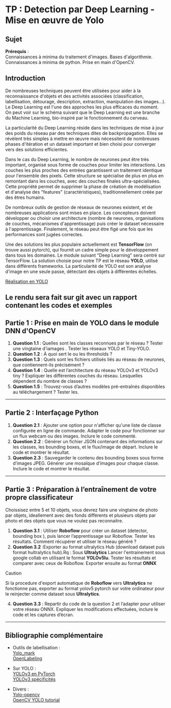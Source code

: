 # TP : Detection par Deep Learning - Mise en œuvre de Yolo

## Sujet

**Prérequis** :  
Connaissances à minima du traitement d'images. Bases d'algorithmie. Connaissances à minima de python. Prise en main d'OpenCV.

## Introduction
De nombreuses techniques peuvent être utilisées pour aider à la reconnaissance d'objets et des activités associées (classification, labellisation, détourage, description, extraction, manipulation des images…). Le Deep Learning est l'une des approches les plus efficaces du moment. On peut voir sur le schéma suivant que le Deep Learning est une branche du Machine Learning, bio-inspiré par le fonctionnement du cerveau.

La particularité du Deep Learning réside dans les techniques de mise à jour des poids du réseau par des techniques dites de backpropagation. Elles se révèlent très simples à mettre en œuvre mais nécessitent de nombreuses phases d'itération et un dataset important et bien choisi pour converger vers des solutions efficientes.

Dans le cas du Deep Learning, le nombre de neurones peut être très important, organisé sous forme de couches pour limiter les interactions. Les couches les plus proches des entrées garantissent un traitement identique pour l'ensemble des pixels. Cette structure se spécialise de plus en plus en remontant dans les couches, avec des couches finales ultra-spécialisées. Cette propriété permet de supprimer la phase de création de modélisation et d'analyse des "features" (caractéristiques), traditionnellement créée par des êtres humains.

De nombreux outils de gestion de réseaux de neurones existent, et de nombreuses applications sont mises en place. Les concepteurs doivent développer ou choisir une architecture (nombre de neurones, organisations de couches, mécanismes d'apprentissage) puis créer le dataset nécessaire à l'apprentissage. Finalement, le réseau peut être figé une fois que les performances sont jugées correctes.

Une des  solutions les plus populaire actuellement est **TensorFlow** (on trouve aussi pytorch), qui fournit un cadre simple pour le développement dans tous les domaines. Le module suivant "Deep Learning" sera centré sur TensorFlow. La solution choisie pour notre TP est le réseau **YOLO**, utilisé dans différents frameworks. La particularité de YOLO est son analyse d'image en une seule passe, détectant des objets à différentes échelles.

[Réalisation en YOLO](https://medium.com/@jonathan_hui/real-time-object-detection-with-yolo-yolov2-28b1b93e2088)

Le rendu sera fait sur git avec un rapport contenant les codes et exemples
---

## Partie 1 : Prise en main de YOLO dans le module DNN d'OpenCV

1. **Question 1.1** : Quelles sont les classes reconnues par le réseau ? Tester une vingtaine d'iamages . Tester les réseaux YOLO et Tiny-YOLO.
2. **Question 1.2** : À quoi sert le ou les thresholds ?
3. **Question 1.3** : Quels sont les fichiers utilisés liés au réseau de neurones, que contiennent-ils précisément ?
4. **Question 1.4** : Quelle est l’architecture du réseau YOLOv3 et YOLOv3 tiny ? Expliquer les différentes couches du réseau. Lesquelles dépendent du nombre de classes ?
5. **Question 1.5** : Trouvez-vous d’autres modèles pré-entraînés disponibles au téléchargement ? Tester les.

---

## Partie 2 : Interfaçage Python

1. **Question 2.1** : Ajouter une option pour n'afficher qu'une liste de classe configurée en ligne de commande. Adapter le code pour fonctionner sur un flux webcam ou des images. Inclure le code commenté.
2. **Question 2.2** : Générer un fichier JSON contenant des informations sur les classes, les bounding boxes, et le flux/image de départ. Inclure le code et montrer le résultat.
3. **Question 2.3** : Sauvegarder le contenu des bounding boxes sous forme d’images JPEG. Générer une mosaïque d’images pour chaque classe. Inclure le code et montrer le résultat.

---

## Partie 3 : Préparation à l’entraînement de votre propre classificateur

Choissisez entre 5 et 10 objets, vous devrez faire une vingtaine de photo par objets, ideallement avec des fonds différents et plusieurs objets par photo et des objets que vous ne voulez pas reconnaitre. 

1. **Question 3.1** : Utiliser **Roboflow** pour créer un dataset (detector, bounding box ), puis lancer l’apprentissage sur Roboflow. Tester les résultats. Comment récupérer et utiliser le réseau généré ?
2. **Question 3.2** :Exporter au format ultralytics Hub (download dataset puis format hultralytics hub).Rq :   Sous **Ultralytics** Lancer l'entrainement sous google collab en utilisant le format **YOLOv5lu**. Tester les résultats et comparer avec ceux de Roboflow. Exporter ensuite au format **ONNX**
   
> [!CAUTION]
> Si la procedure d'export automatique de **Roboflow** vers **Ultralytics**  ne fonctionne pas, exporter au format yolov5 pytorch sur votre ordinateur pour le reinjecter comme dataset sous **Ultralytics**.

4. **Question 3.3** : Repartir du code de la question 2 et l’adapter pour utiliser votre réseau ONNX. Expliquer les modifications effectuées, inclure le code et les captures d’écran.

---

## Bibliographie complémentaire

- Outils de labellisation :  
  [Yolo_mark](https://github.com/AlexeyAB/Yolo_mark)  
  [OpenLabeling](https://github.com/fabricejumel/OpenLabeling)

- Sur YOLO :  
  [YOLOv3 en PyTorch](https://www.kdnuggets.com/2018/05/implement-yolo-v3-object-detector-pytorch-part-1.html)  
  [YOLOv3 spécificités](https://towardsdatascience.com/yolo-v3-object-detection-53fb7d3bfe6b)

- Divers :  
  [Yolo-opencv](https://datacorner.fr/yolo-opencv/)  
  [OpenCV YOLO tutorial](https://opencv-tutorial.readthedocs.io/en/latest/yolo/yolo.html)

